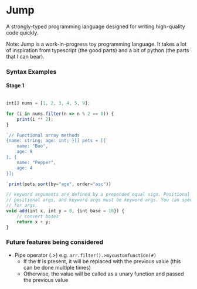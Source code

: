 # Jump
A strongly-typed programming language designed for writing high-quality code quickly.

Note: Jump is a work-in-progress toy programming language. It takes a lot of inspiration 
from typescript (the good parts) and a bit of python (the parts that I can bear).


### Syntax Examples

#### Stage 1
```typescript

int[] nums = [1, 2, 3, 4, 5, 9];

for (i in nums.filter(n => n % 2 == 0)) {
	print(i ** 2);
}
```
  
```typescript
`// Functional array methods
{name: string; age: int; }[] pets = [{
	name: "Boo",
    age: 9
}, {
	name: "Pepper",
    age: 4
}];

`print(pets.sort(by="age", order="asc"))
```

```typescript
// keyword arguments are defined by a prepended equal sign. Positional args must be
// positional args, and keyword args must be keyword args. You can specify a default value
// for args.
void add(int x, int y = 0, {int base = 10}) {
	// convert bases
    return x + y;
}


```

### Future features being considered
- Pipe operator (.>) e.g. `arr.filter().>mycustomfunction(#)` 
  - If the # is present, it will be replaced with the previous value (this can be done multiple times)
  - Otherwise, the value will be called as a unary function and passed the previous value